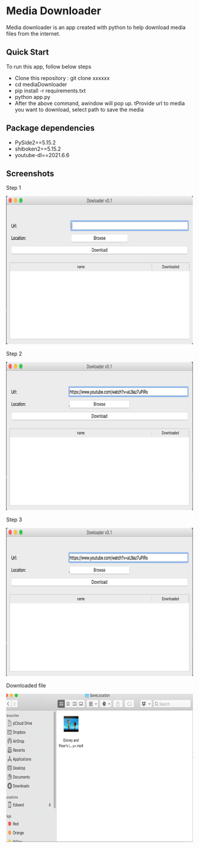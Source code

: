<h1>Media Downloader</h1>
<p>
 Media downloader is an app created with python to help download media files from the internet. 
</p>

<h2>Quick Start</h2>
To run this app, follow below steps
<ul>
 <li>Clone this repository : git clone xxxxxx</li>
 <li>cd mediaDownloader </li>
 <li>pip install -r requirements.txt </li>
 <li>python app.py</li>
 <li> After the above command, awindow will pop up. tProvide url to media you want to download, select path to save the media </li> 
</ul>
<h2>Package dependencies</h2>
<ul>
 <li>PySide2==5.15.2</li>
 <li>shiboken2==5.15.2</li>
 <li>youtube-dl==2021.6.6</li>
</ul>
<h2>Screenshots</h2>
<p>Step 1</p>
<img src="screenshots/step1.png" alt="step1" width="800" height="400">
<p>Step 2</p>
<img src="screenshots/step2.png" alt="step1" width="800" height="400">
<p>Step 3</p>
<img src="screenshots/step2.png" alt="step1" width="800" height="400">
<p>Downloaded file</p>
<img src="screenshots/results.png" alt="step1" width="800" height="400">
